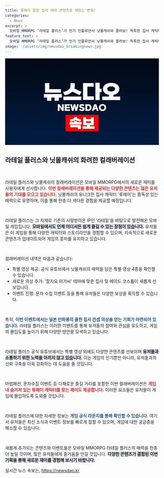 ```yaml
---
title: 류헤이 등장 집사 테마 콘텐츠로 재밌는 변화!
categories:
  - News
excerpt: >
  모바일 MMORPG ‘라테일 플러스’가 인기 인플루언서 닛몰캐쉬와 콜라보! 독특한 집사 캐릭터 류헤이와 함께하는 특별 이벤트와 콘텐츠가 가득, 놓치지 마세요!
feature_text: >
  모바일 MMORPG ‘라테일 플러스’가 인기 인플루언서 닛몰캐쉬와 콜라보! 독특한 집사 캐릭터 류헤이와 함께하는 특별 이벤트와 콘텐츠가 가득, 놓치지 마세요!
image: '/assets/img/newsdao_breakingnews.jpg'
---
```


<p><img src="/assets/img/newsdao_breakingnews.jpg" alt="pcversion 속보" /></p>

<h2 data-ke-size="size26">라테일 플러스와 닛몰캐쉬의 화려한 컬래버레이션</h2>

<p data-ke-size="size16">&nbsp;</p>

<p>라테일 플러스와 닛몰캐쉬의 컬래버레이션은 모바일 MMORPG에서의 새로운 재미를 사용자에게 선사합니다. <b><span style="color: #ee2323;">이번 컬래버레이션을 통해 제공되는 다양한 콘텐츠는 많은 유저들의 기대를 모으고 있습니다.</span></b> 닛몰캐쉬의 유니크한 집사 캐릭터 '류헤이'는 중독성 있는 매력으로 유명하며, 이를 통해 한층 더 색다른 경험을 제공할 예정입니다.</p>

<p data-ke-size="size16">&nbsp;</p>

<p>라테일 플러스는 그 자체로 기존의 사랑받아온 IP인 ‘라테일’을 바탕으로 발전해온 모바일 게임입니다. <b><span style="background-color: #21538527;">모바일에서도 언제 어디서든 쉽게 즐길 수 있는 장점이 있습니다.</span></b> 유저들은 이 게임을 통해 다양한 캐릭터와 스토리라인을 경험할 수 있으며, 지속적으로 새로운 콘텐츠가 업데이트되어 게임의 흥미를 유지하고 있습니다. </p>

<p data-ke-size="size16">&nbsp;</p>

<p>컬래버레이션 내역은 다음과 같습니다:</p>

<ul>
<li>특별 영상 제공: 공식 유튜브에서 닛몰캐쉬의 매력을 담은 특별 영상 4종을 확인할 수 있습니다.</li>
<li>새로운 의상 추가: '잘자요 아가씨' 테마에 맞춘 집사 및 메이드 코스튬이 새롭게 선보입니다.</li>
<li>이벤트 진행: 문자 수집 이벤트 등을 통해 유저들은 다양한 보상을 획득할 수 있습니다.</li>
</ul>

<p data-ke-size="size16">&nbsp;</p>

<p>특히, <b><span style="color: #1a5490;">이번 이벤트에서는 일본 만화풍의 쿨한 집사 컨셉 의상을 얻는 기회가 마련되어 있습니다.</span></b> 라테일 플러스는 이러한 이벤트를 통해 유저들의 참여와 관심을 유도하고, 게임의 몰입도를 높이기 위해 다양한 방안을 모색하고 있습니다.</p>

<p data-ke-size="size16">&nbsp;</p>

<p>라테일 플러스 공식 유튜브에서는 특별 영상 외에도 다양한 콘텐츠를 선보이며 <b><span style="background-color: #21538527;">유저들과 소통하기 위한 노력을 아끼지 않고 있습니다.</span></b> 이는 게임의 인기뿐만 아니라, 유저들과의 신뢰 구축을 더욱 강화하는 데 도움을 줄 것입니다. </p>

<p data-ke-size="size16">&nbsp;</p>

<p>마법패션, 문자수집 이벤트 등 다채로운 즐길 거리를 포함한 이번 컬래버레이션은 <b><span style="color: #ee2323;">게임 내 숨겨져 있는 류헤이 캐릭터를 찾는 재미도 제공합니다.</span></b> 이러한 요소들은 유저들이 게임에 몰입하도록 도와줄 것입니다. </p>

<p data-ke-size="size16">&nbsp;</p>

<p>라테일 플러스에 대한 자세한 정보는 <b><span style="color: #1a5490;">게임 공식 라운지를 통해 확인할 수 있습니다.</span></b> 여기서 유저들은 최신 소식과 이벤트 정보를 빠르게 접할 수 있으며, 게임에 대한 궁금증을 해소할 수 있습니다. </p>

<p data-ke-size="size16">&nbsp;</p>

<p>새롭게 추가되는 콘텐츠와 이벤트들은 모바일 MMORPG 라테일 플러스의 매력을 한층 더 높일 것이며, 많은 유저들에게 즐거움을 안길 것입니다. <b><span style="background-color: #21538527;">다양한 콘텐츠가 결합된 이번 기획을 통해 새로운 재미를 경험해 보시기 바랍니다.</span></b></p>
실시간 뉴스 속보는, <a href="https://newsdao.kr" rel="dofollow">https://newsdao.kr</a>


